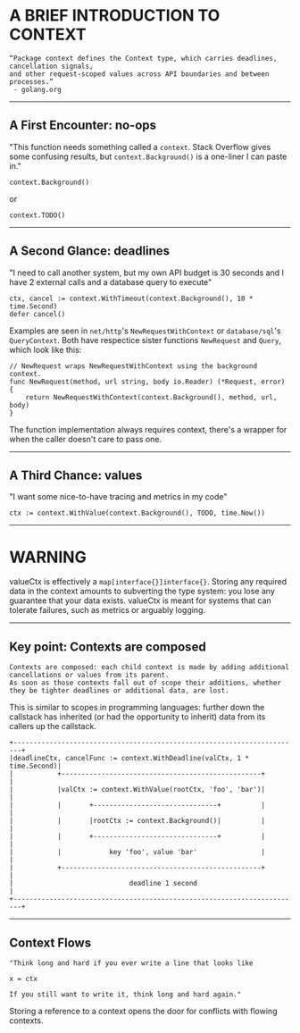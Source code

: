 # A BRIEF INTRODUCTION TO CONTEXT
```
“Package context defines the Context type, which carries deadlines, cancellation signals,
and other request-scoped values across API boundaries and between processes.”
 - golang.org
```

---

## A First Encounter: no-ops

"This function needs something called a `context`.
Stack Overflow gives some confusing results, but `context.Background()` is a one-liner I can paste in."

```golang
context.Background()
```
or
```golang
context.TODO()
```

<!--
 - it's the default datatype and therefore pretty safe
 - it's an acceptable solution for nascent codebases, but context.TODO() is preferred
-->

---
## A Second Glance: deadlines

"I need to call another system, but my own API budget is 30 seconds and I have 2 external calls and a database query to execute"

```golang
ctx, cancel := context.WithTimeout(context.Background(), 10 * time.Second)
defer cancel()
```
Examples are seen in `net/http`'s `NewRequestWithContext` or `database/sql`'s `QueryContext`.
Both have respectice sister functions `NewRequest` and `Query`, which look like this: 

```golang
// NewRequest wraps NewRequestWithContext using the background context.
func NewRequest(method, url string, body io.Reader) (*Request, error) {
	return NewRequestWithContext(context.Background(), method, url, body)
}
```
The function implementation always requires context, there's a wrapper for when the caller doesn't care to pass one.

<!--
 - creating a context with a 1 minute deadline from a parent of a 5 minute deadline yields a 1 minute deadline
 - creating a context with a 5 minute deadline from a parent of a 1 minute deadline yields a 1 minute deadline
 - WithTimeout and WithDeadline both resolve to a deadline, which is a defined point in time, not a duration of time.
 	- TODO: why is that important to know?
 - also returns a cancel function
 	- always defer the cancel(), executing it twice has no harmful effects
 	- prevents leaking contexts
 		- similar to creating goroutines in a loop, creating contexts in a loop has the potential for leaks
 		- leaks are limited by parent contexts: if the parent context ends, then any leaked contexts are cleaned up
-->

---
## A Third Chance: values

"I want some nice-to-have tracing and metrics in my code"

```golang
ctx := context.WithValue(context.Background(), TODO, time.Now())
```

---
<!-- fg=black bg=red -->
# WARNING

valueCtx is effectively a `map[interface{}]interface{}`.
Storing any required data in the context amounts to subverting the type system: you lose any guarantee that your data exists.
valueCtx is meant for systems that can tolerate failures, such as metrics or arguably logging.

---
## Key point: Contexts are composed

```
Contexts are composed: each child context is made by adding additional cancellations or values from its parent.
As soon as those contexts fall out of scope their additions, whether they be tighter deadlines or additional data, are lost.
```

This is similar to scopes in programming languages: further down the callstack has inherited (or had the opportunity to inherit)
data from its callers up the callstack.

```
+------------------------------------------------------------------------+
|deadlineCtx, cancelFunc := context.WithDeadline(valCtx, 1 * time.Second)|
|           +--------------------------------------------------+         |
|           |valCtx := context.WithValue(rootCtx, 'foo', 'bar')|         |
|           |       +-------------------------------+          |         |
|           |       |rootCtx := context.Background()|          |         |
|           |       +-------------------------------+          |         |
|           |            key 'foo', value 'bar'                |         |
|           +--------------------------------------------------+         |
|                             deadline 1 second                          |
+------------------------------------------------------------------------+
```
---
## Context Flows

```
"Think long and hard if you ever write a line that looks like

x = ctx

If you still want to write it, think long and hard again."
```

Storing a reference to a context opens the door for conflicts with flowing contexts.
